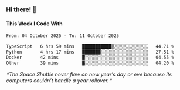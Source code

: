 ### Hi there! 👋

#### This Week I Code With
<!--START_SECTION:waka-->

```txt
From: 04 October 2025 - To: 11 October 2025

TypeScript   6 hrs 59 mins   ███████████▒░░░░░░░░░░░░░   44.71 %
Python       4 hrs 17 mins   ███████░░░░░░░░░░░░░░░░░░   27.51 %
Docker       42 mins         █░░░░░░░░░░░░░░░░░░░░░░░░   04.55 %
Other        39 mins         █░░░░░░░░░░░░░░░░░░░░░░░░   04.20 %
```

<!--END_SECTION:waka-->

<!--STARTS_HERE_QUOTE_README-->
<i>❝The Space Shuttle never flew on new year’s day or eve because its computers couldn’t handle a year rollover.❞</i>
<!--ENDS_HERE_QUOTE_README-->

